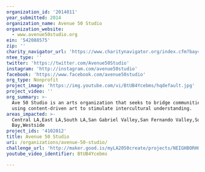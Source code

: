 ```yaml
---
organization_id: '2014011'
year_submitted: 2014
organization_name: Avenue 50 Studio
organization_website:
  - www.avenue50studio.org
ein: '542088575'
zip: ''
charity_navigator_url: 'https://www.charitynavigator.org/index.cfm?bay=search.profile&ein=542088575'
ntee_type: ''
twitter: 'https://twitter.com/Avenue50Studio'
instagram: 'http://instagram.com/avenue50studio'
facebook: 'https://www.facebook.com/avenue50studio'
org_type: Nonprofit
project_image: 'https://img.youtube.com/vi/BtUB4Ycebms/hqdefault.jpg'
project_video: ''
org_summary: >-
  Ave 50 Studio is an arts organization that seeks to bridge communities by
  using content-driven art to stimulate intercultural understanding.
areas_impacted: >-
  Central LA,East LA,South LA,San Gabriel Valley,San Fernando Valley,South
  Bay,Westside
project_ids: '4102012'
title: Avenue 50 Studio
uri: /organizations/avenue-50-studio/
challenge_url: 'http://maker.good.is/myLA2050create/projects/NEIGHBORHOODLITSCAPE.html'
youtube_video_identifier: BtUB4Ycebms

---
```

